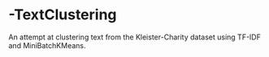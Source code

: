 # -TextClustering
An attempt at clustering text from the Kleister-Charity dataset using TF-IDF and MiniBatchKMeans.
